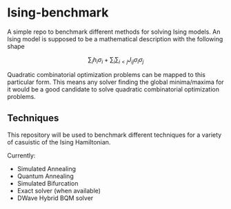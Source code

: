 # Ising-benchmark

A simple repo to benchmark different methods for solving Ising models. An Ising model is supposed to be a mathematical description with the following shape

$$
\sum_i h_i \sigma_i + \sum_i \sum_{i\lt j} J_{ij}\sigma_i \sigma_j
$$

Quadratic combinatorial optimization problems can be mapped to this particular form. This means any solver finding the global minima/maxima for it would be a good candidate to solve quadratic combinatorial optimization problems.

## Techniques

This repository will be used to benchmark different techniques for a variety of casuistic of the Ising Hamiltonian.

Currently:
* Simulated Annealing
* Quantum Annealing 
* Simulated Bifurcation
* Exact solver (when available)
* DWave Hybrid BQM solver
